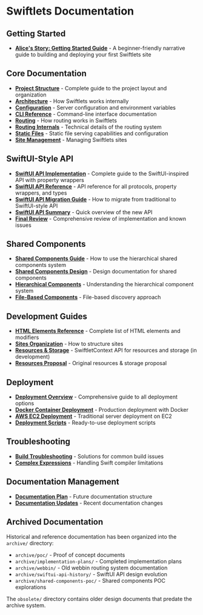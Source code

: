 # Swiftlets Documentation

## Getting Started

- **[Alice's Story: Getting Started Guide](alice-story-getting-started.md)** - A beginner-friendly narrative guide to building and deploying your first Swiftlets site

## Core Documentation

- **[Project Structure](project-structure.md)** - Complete guide to the project layout and organization
- **[Architecture](swiftlet-architecture.md)** - How Swiftlets works internally
- **[Configuration](CONFIGURATION.md)** - Server configuration and environment variables
- **[CLI Reference](CLI.md)** - Command-line interface documentation
- **[Routing](ROUTING.md)** - How routing works in Swiftlets
- **[Routing Internals](routing-internals.md)** - Technical details of the routing system
- **[Static Files](STATIC-FILES.md)** - Static file serving capabilities and configuration
- **[Site Management](SITE-MANAGEMENT.md)** - Managing Swiftlets sites

## SwiftUI-Style API

- **[SwiftUI API Implementation](SWIFTUI-API-IMPLEMENTATION.md)** - Complete guide to the SwiftUI-inspired API with property wrappers
- **[SwiftUI API Reference](SWIFTUI-API-REFERENCE.md)** - API reference for all protocols, property wrappers, and types
- **[SwiftUI API Migration Guide](SWIFTUI-API-MIGRATION-GUIDE.md)** - How to migrate from traditional to SwiftUI-style API
- **[SwiftUI API Summary](SWIFTUI-API-SUMMARY.md)** - Quick overview of the new API
- **[Final Review](SWIFTUI-API-FINAL-REVIEW.md)** - Comprehensive review of implementation and known issues

## Shared Components

- **[Shared Components Guide](shared-components-guide.md)** - How to use the hierarchical shared components system
- **[Shared Components Design](shared-components-design.md)** - Design documentation for shared components
- **[Hierarchical Components](hierarchical-shared-components.md)** - Understanding the hierarchical component system
- **[File-Based Components](file-based-shared-components.md)** - File-based discovery approach

## Development Guides

- **[HTML Elements Reference](html-elements-reference.md)** - Complete list of HTML elements and modifiers
- **[Sites Organization](sites-organization.md)** - How to structure sites
- **[Resources & Storage](resources-programming-guide.md)** - SwiftletContext API for resources and storage (in development)
- **[Resources Proposal](swiftlet-resources-proposal.md)** - Original resources & storage proposal

## Deployment

- **[Deployment Overview](deployment-overview.md)** - Comprehensive guide to all deployment options
- **[Docker Container Deployment](container-deployment.md)** - Production deployment with Docker
- **[AWS EC2 Deployment](aws-ec2-deployment.md)** - Traditional server deployment on EC2
- **[Deployment Scripts](../deploy/README.md)** - Ready-to-use deployment scripts

## Troubleshooting

- **[Build Troubleshooting](BUILD-TROUBLESHOOTING.md)** - Solutions for common build issues
- **[Complex Expressions](troubleshooting-complex-expressions.md)** - Handling Swift compiler limitations

## Documentation Management

- **[Documentation Plan](DOCUMENTATION-PLAN.md)** - Future documentation structure
- **[Documentation Updates](DOCUMENTATION-UPDATES.md)** - Recent documentation changes

## Archived Documentation

Historical and reference documentation has been organized into the `archive/` directory:

- `archive/poc/` - Proof of concept documents
- `archive/implementation-plans/` - Completed implementation plans
- `archive/webbin/` - Old webbin routing system documentation
- `archive/swiftui-api-history/` - SwiftUI API design evolution
- `archive/shared-components-poc/` - Shared components POC explorations

The `obsolete/` directory contains older design documents that predate the archive system.
